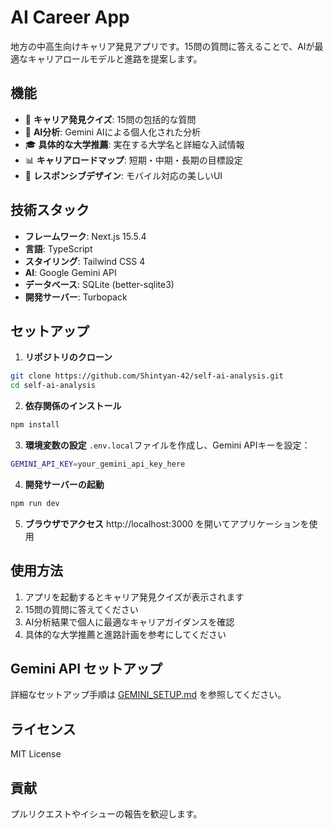 # AI Career App

地方の中高生向けキャリア発見アプリです。15問の質問に答えることで、AIが最適なキャリアロールモデルと進路を提案します。

## 機能

- 🎯 **キャリア発見クイズ**: 15問の包括的な質問
- 🤖 **AI分析**: Gemini AIによる個人化された分析
- 🎓 **具体的な大学推薦**: 実在する大学名と詳細な入試情報
- 📊 **キャリアロードマップ**: 短期・中期・長期の目標設定
- 📱 **レスポンシブデザイン**: モバイル対応の美しいUI

## 技術スタック

- **フレームワーク**: Next.js 15.5.4
- **言語**: TypeScript
- **スタイリング**: Tailwind CSS 4
- **AI**: Google Gemini API
- **データベース**: SQLite (better-sqlite3)
- **開発サーバー**: Turbopack

## セットアップ

1. **リポジトリのクローン**
```bash
git clone https://github.com/Shintyan-42/self-ai-analysis.git
cd self-ai-analysis
```

2. **依存関係のインストール**
```bash
npm install
```

3. **環境変数の設定**
`.env.local`ファイルを作成し、Gemini APIキーを設定：
```bash
GEMINI_API_KEY=your_gemini_api_key_here
```

4. **開発サーバーの起動**
```bash
npm run dev
```

5. **ブラウザでアクセス**
http://localhost:3000 を開いてアプリケーションを使用

## 使用方法

1. アプリを起動するとキャリア発見クイズが表示されます
2. 15問の質問に答えてください
3. AI分析結果で個人に最適なキャリアガイダンスを確認
4. 具体的な大学推薦と進路計画を参考にしてください

## Gemini API セットアップ

詳細なセットアップ手順は [GEMINI_SETUP.md](./GEMINI_SETUP.md) を参照してください。

## ライセンス

MIT License

## 貢献

プルリクエストやイシューの報告を歓迎します。